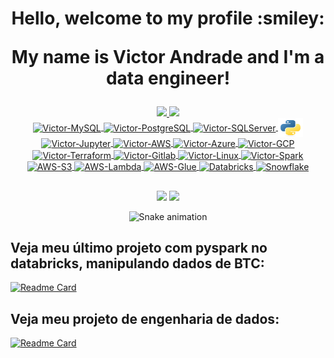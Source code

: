 <h1 align="center">
  Hello, welcome to my profile :smiley:
  
  My name is Victor Andrade and I'm a data engineer!
</h1>

<div align="center">
  <a href="https://github.com/victorandradebr">
  <img height="180em" src="https://github-readme-stats.vercel.app/api?username=victorandradebr&show_icons=true&theme=react&include_all_commits=true&count_private=true"/>
  <img height="180em" src="https://github-readme-stats.vercel.app/api/top-langs/?username=victorandradebr&layout=compact&langs_count=7&theme=react"/>
</div>
<div align="center">
  <img align="center" alt="Victor-MySQL" height="30" width="40" src="https://cdn.jsdelivr.net/gh/devicons/devicon/icons/mysql/mysql-original.svg">
  <img align="center" alt="Victor-PostgreSQL" height="30" width="40" src="https://cdn.jsdelivr.net/gh/devicons/devicon/icons/postgresql/postgresql-original.svg">
  <img align="center" alt="Victor-SQLServer" height="50" width="40" src="https://cdn.jsdelivr.net/gh/devicons/devicon/icons/microsoftsqlserver/microsoftsqlserver-plain-wordmark.svg">
  <img align="center" alt="Victor-Python" height="30" width="40" src="https://raw.githubusercontent.com/devicons/devicon/master/icons/python/python-original.svg">
  <img align="center" alt="Victor-Jupyter" height="30" width="40" src="https://cdn.jsdelivr.net/gh/devicons/devicon/icons/jupyter/jupyter-original-wordmark.svg">
  <img align="center" alt="Victor-AWS" height="30" width="40" src="https://cdn.jsdelivr.net/gh/devicons/devicon/icons/amazonwebservices/amazonwebservices-original.svg">
  <img align="center" alt="Victor-Azure" height="60" width="60" src="https://cdn.jsdelivr.net/gh/devicons/devicon/icons/azure/azure-original-wordmark.svg">
  <img align="center" alt="Victor-GCP" height="30" width="40" src="https://cdn.jsdelivr.net/gh/devicons/devicon/icons/googlecloud/googlecloud-original.svg">
  <img align="center" alt="Victor-Terraform" height="75" width="60" src="https://iconape.com/wp-content/files/mi/350292/svg/terraform-seeklogo.com.svg">
  <img align="center" alt="Victor-Gitlab" height="30" width="40" src="https://cdn.jsdelivr.net/gh/devicons/devicon/icons/gitlab/gitlab-original.svg">
  <img align="center" alt="Victor-Linux" height="30" width="40" src="https://cdn.jsdelivr.net/gh/devicons/devicon/icons/linux/linux-original.svg">
  <img align="center" alt="Victor-Spark" height="30" width="40" src="https://upload.wikimedia.org/wikipedia/commons/f/f3/Apache_Spark_logo.svg">
  <img align="center" alt="AWS-S3" height="30" width="40" src="https://upload.wikimedia.org/wikipedia/commons/thumb/b/bc/Amazon-S3-Logo.svg/640px-Amazon-S3-Logo.svg">
  <img align="center" alt="AWS-Lambda" height="30" width="40" src="https://th.bing.com/th/id/OIP.Krf1B22uGdk-eSBAWrltOQAAAA?pid=ImgDet&rs=1">
  <img align="center" alt="AWS-Glue" height="30" width="40" src="https://iconape.com/wp-content/png_logo_vector/aws-ec2.png">
  <img align="center" alt="Databricks" height="30" width="40" src="https://th.bing.com/th/id/OIP.YRYFIfpTQJCMca2_LtSZIAHaFj?w=240&h=180&c=7&r=0&o=5&dpr=1.5&pid=1.7">
  <img align="center" alt="Snowflake" height="30" width="40" src="https://th.bing.com/th/id/OIP.a_KYIt76pTfYmo34_Dj0mwHaHr?pid=ImgDet&rs=1">
</div>
  
##
 
<div align="center">
  <a href = "mailto:victor2005gk@gmail.com"><img src="https://img.shields.io/badge/Gmail-D14836?style=for-the-badge&logo=gmail&logoColor=white" target="_blank"></a>
  <a href="https://www.linkedin.com/in/victor-andrade-1802b11ba/" target="_blank"><img src="https://img.shields.io/badge/-LinkedIn-%230077B5?style=for-the-badge&logo=linkedin&logoColor=white" target="_blank"></a>
 
  ![Snake animation](https://github.com/victorandradebr/victorandradebr/blob/output/github-contribution-grid-snake.svg)
 
</div>
  
  ## Veja meu último projeto com pyspark no databricks, manipulando dados de BTC:
  [![Readme Card](https://github-readme-stats.vercel.app/api/pin/?username=victorandradebr&repo=ETL_DATABRICKS_BITCOIN)](https://github.com/victorandradebr/ETL_DATABRICKS_BITCOIN)

   
  ## Veja meu projeto de engenharia de dados:
  [![Readme Card](https://github-readme-stats.vercel.app/api/pin/?username=victorandradebr&repo=data_engineer)](https://github.com/victorandradebr/data_engineer)
